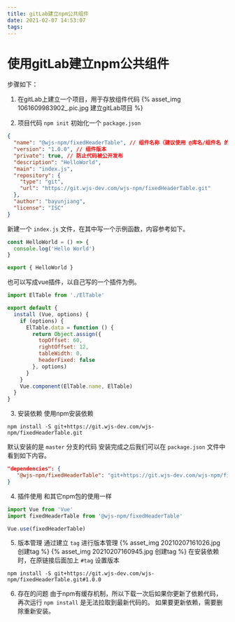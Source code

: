 ```yaml
---
title: gitLab建立npm公共组件
date: 2021-02-07 14:53:07
tags:
---
```


# 使用gitLab建立npm公共组件
步骤如下：

1. 在gitLab上建立一个项目，用于存放组件代码
{% asset_img 1061609983902_.pic.jpg 建立gitLab项目 %}

2. 项目代码
`npm init` 初始化一个 `package.json`
```json
{
  "name": "@wjs-npm/fixedHeaderTable", // 组件名称（建议使用 @库名/组件名 的写法）
  "version": "1.0.0", // 组件版本
  "private": true, // 防止代码被公开发布
  "description": "HelloWorld",
  "main": "index.js",
  "repository": {
    "type": "git",
    "url": "https://git.wjs-dev.com/wjs-npm/fixedHeaderTable.git"
  },
  "author": "bayunjiang",
  "license": "ISC"
}
```
新建一个 `index.js` 文件，在其中写一个示例函数，内容参考如下。
```js
const HelloWorld = () => {
  console.log('Hello World')
}

export { HelloWorld }
```
也可以写成vue插件，以自己写的一个插件为例。
```js
import ElTable from './ElTable'

export default {
  install (Vue, options) {
    if (options) {
      ElTable.data = function () {
        return Object.assign({
          topOffset: 60,
          rightOffset: 12,
          tableWidth: 0,
          headerFixed: false
        }, options)
      }
    }
    Vue.component(ElTable.name, ElTable)
  }
}
```

3. 安装依赖
使用npm安装依赖
```
npm install -S git+https://git.wjs-dev.com/wjs-npm/fixedHeaderTable.git
```
默认安装的是 `master` 分支的代码 
安装完成之后我们可以在 `package.json` 文件中看到如下内容。
```json
"dependencies": {
   "@wjs-npm/fixedHeaderTable": "git+https://git.wjs-dev.com/wjs-npm/fixedHeaderTable.git"
}
```

4. 插件使用
和其它npm包的使用一样
```js
import Vue from 'Vue'
import fixedHeaderTable from '@wjs-npm/fixedHeaderTable'

Vue.use(fixedHeaderTable)
```
5. 版本管理
通过建立 `tag` 进行版本管理
{% asset_img 20210207161026.jpg 创建tag %}
{% asset_img 20210207160945.jpg 创建tag %}
在安装依赖时，在原链接后面加上 `#tag` 设置版本
```
npm install -S git+https://git.wjs-dev.com/wjs-npm/fixedHeaderTable.git#1.0.0
```

6. 存在的问题
由于npm有缓存机制，所以下载一次后如果你更新了依赖代码，再次运行 `npm install` 是无法拉取到最新代码的。 
如果要更新依赖，需要删除重新安装。